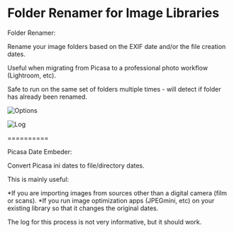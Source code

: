 Folder Renamer for Image Libraries
==========

Folder Renamer:

Rename your image folders based on the EXIF date and/or the file creation dates. 

Useful when migrating from Picasa to a professional photo workflow (Lightroom, etc).

Safe to run on the same set of folders multiple times - will detect if folder has already been renamed.

  ![Options](https://raw.github.com/DavidVeksler/ImageLibraryRenamer/master/Screenshots/Options.png)
  
  ![Log](https://raw.github.com/DavidVeksler/ImageLibraryRenamer/master/Screenshots/Log.png)

==========

Picasa Date Embeder:

Convert Picasa ini dates to file/directory dates.

This is mainly useful:

*If you are importing images from sources other than a digital camera (film or scans).
*If you run image optimization apps (JPEGmini, etc)  on your existing library so that it changes the original dates.


The log for this process is not very informative, but it should work.

